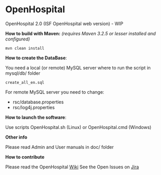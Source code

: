# OpenHospital
OpenHospital 2.0 (ISF OpenHospital web version) - WIP

**How to build with Maven:**
_(requires Maven 3.2.5 or lesser installed and configured)_

    mvn clean install
    
**How to create the DataBase**:

You need a local (or remote) MySQL server where to run the script in mysql/db/ folder

	create_all_en.sql
	
For remote MySQL server you need to change:
- rsc/database.properties
- rsc/log4j.properties

**How to launch the software**:

Use scripts OpenHospital.sh (Linux) or OpenHospital.cmd (Windows)

**Other info**

Please read Admin and User manuals in doc/ folder

**How to contribute**

Please read the OpenHospital [Wiki](https://openhospital.atlassian.net/wiki/display/OH/Contribution+Guidelines)
See the Open Issues on [Jira](https://openhospital.atlassian.net/issues/)
